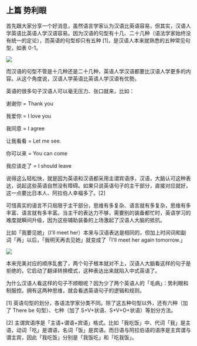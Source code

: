 ## 上篇 势利眼

首先跟大家分享一个好消息，虽然语言学家认为汉语比英语容易，但其实，汉语人学英语比英语人学汉语容易。因为汉语的句型有十几、二十几种（语法学家始终没有统一的定论），而英语的句型却只有五种 [1]，是汉语人本来就熟悉的五种常见句型，如表 0-1。

![](https://raw.githubusercontent.com/dalong0514/selfstudy/master/图片链接/复制书籍/2019815.png)

而汉语的句型不管是十几种还是二十几种，英语人学汉语都要比汉语人学更多的内容。从这个角度说，汉语人学英语比英语人学汉语有优勢。

英语的很多句子汉语人可以毫无压力、张口就来，比如：

谢谢你 = Thank you

我爱你 = I love you

我同意 = I agree

让我看看 = Let me see.

你可以来 = You can come

我应该走了 = I should leave

说得这么轻松快，就是因为英语和汉语都采用主谓宾语序，汉语，大脑认可这种表达，说起这些英语自然没有障碍。如果只说英语句子的主干部分，直接对应就好，这一点要比日本人、阿拉伯人幸福多了。[2]

可惜真实的语言不只局限于主干部分，思维有多复杂、语言就有多复杂，思维有多丰富、语言就有多丰富。当主干的表达力不够，需要别的装备都忙时，英语学习的难度就瞬间升级，因为这些辅助装备的上场激起了汉语人大脑的抵抗。


比如「我要见她」（I'll meet her）本来与汉语表达是相同的，但加上时间词和副词「再」以后，「我明天再去见她」就变成了「I'll meet her again tomorrow.」

![](https://raw.githubusercontent.com/dalong0514/selfstudy/master/图片链接/复制书籍/2019816.png)

本来完美对应的顺序乱套了，两个句子根本就对不上，汉语人大脑看这样的句子是拒绝的，它启动了翻译转换模式，这种表达出来就陷入中式英语了。

为什么汉语人看这样的句子不顺眼呢？因为少了两个英语人的「毛病」：势利眼和制服控。拥有这两种思维，就会看透英语句子的逻辑和规则。

[1] 英语句型的划分，各语法学家分类不同。除了这五种句型以外，还有六种（加了 There be 句型）、七种（加了 S+V+状语、S+V+O+状语）等划分方法。

[2] 主谓宾语序是「主语+谓语+宾语」格式。比如「我吃饭」中、代词「我」是主语，动词「吃」是谓语，名词「饭」是宾语。而日语与阿拉伯语的语序是主宾谓与谓主宾，因此「我吃饭」分别是「我饭吃」和「吃我饭」。